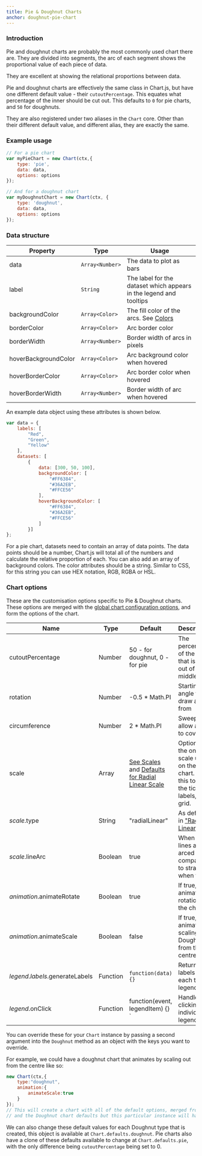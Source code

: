 ```yaml
---
title: Pie & Doughnut Charts
anchor: doughnut-pie-chart
---
```

### Introduction
Pie and doughnut charts are probably the most commonly used chart there are. They are divided into segments, the arc of each segment shows the proportional value of each piece of data.

They are excellent at showing the relational proportions between data.

Pie and doughnut charts are effectively the same class in Chart.js, but have one different default value - their `cutoutPercentage`. This equates what percentage of the inner should be cut out. This defaults to `0` for pie charts, and `50` for doughnuts.

They are also registered under two aliases in the `Chart` core. Other than their different default value, and different alias, they are exactly the same.

<div class="canvas-holder half">
	<canvas width="250" height="125"></canvas>
</div>

<div class="canvas-holder half">
	<canvas width="250" height="125"></canvas>
</div>


### Example usage

```javascript
// For a pie chart
var myPieChart = new Chart(ctx,{
	type: 'pie',
	data: data,
	options: options
});
```

```javascript
// And for a doughnut chart
var myDoughnutChart = new Chart(ctx, {
	type: 'doughnut',
	data: data,
	options: options
});
```

### Data structure

Property | Type | Usage
--- | --- | ---
data | `Array<Number>` | The data to plot as bars
label | `String` | The label for the dataset which appears in the legend and tooltips
backgroundColor | `Array<Color>` | The fill color of the arcs. See [Colors](#colors)
borderColor | `Array<Color>` | Arc border color
borderWidth | `Array<Number>` | Border width of arcs in pixels
hoverBackgroundColor | `Array<Color>` | Arc background color when hovered
hoverBorderColor | `Array<Color>` | Arc border color when hovered
hoverBorderWidth | `Array<Number>` | Border width of arc when hovered

An example data object using these attributes is shown below.

```javascript
var data = {
    labels: [
        "Red",
        "Green",
        "Yellow"
    ],
    datasets: [
        {
            data: [300, 50, 100],
            backgroundColor: [
                "#FF6384",
                "#36A2EB",
                "#FFCE56"
            ],
            hoverBackgroundColor: [
                "#FF6384",
                "#36A2EB",
                "#FFCE56"
            ]
        }]
};
```

For a pie chart, datasets need to contain an array of data points. The data points should be a number, Chart.js will total all of the numbers and calculate the relative proportion of each. You can also add an array of background colors. The color attributes should be a string. Similar to CSS, for this string you can use HEX notation, RGB, RGBA or HSL.

### Chart options

These are the customisation options specific to Pie & Doughnut charts. These options are merged with the [global chart configuration options](#getting-started-global-chart-configuration), and form the options of the chart.

Name | Type | Default | Description
--- | --- | --- | ---
cutoutPercentage | Number | 50 - for doughnut, 0 - for pie | The percentage of the chart that is cut out of the middle.
rotation | Number | -0.5 * Math.PI | Starting angle to draw arcs from
circumference | Number | 2 * Math.PI | Sweep to allow arcs to cover
scale | Array | [See Scales](#scales) and [Defaults for Radial Linear Scale](#scales-radial-linear-scale) | Options for the one scale used on the chart. Use this to style the ticks, labels, and grid.
*scale*.type | String |"radialLinear" | As defined in ["Radial Linear"](#scales-radial-linear-scale).
*scale*.lineArc | Boolean | true | When true, lines are arced compared to straight when false.
*animation*.animateRotate | Boolean |true | If true, will animate the rotation of the chart.
*animation*.animateScale | Boolean | false | If true, will animate scaling the Doughnut from the centre.
*legend*.*labels*.generateLabels | Function | `function(data) {} ` | Returns labels for each the legend
*legend*.onClick | Function | function(event, legendItem) {} ` | Handles clicking an individual legend item

You can override these for your `Chart` instance by passing a second argument into the `Doughnut` method as an object with the keys you want to override.

For example, we could have a doughnut chart that animates by scaling out from the centre like so:

```javascript
new Chart(ctx,{
	type:"doughnut",
	animation:{
		animateScale:true
	}
});
// This will create a chart with all of the default options, merged from the global config,
// and the Doughnut chart defaults but this particular instance will have `animateScale` set to `true`.
```

We can also change these default values for each Doughnut type that is created, this object is available at `Chart.defaults.doughnut`. Pie charts also have a clone of these defaults available to change at `Chart.defaults.pie`, with the only difference being `cutoutPercentage` being set to 0.